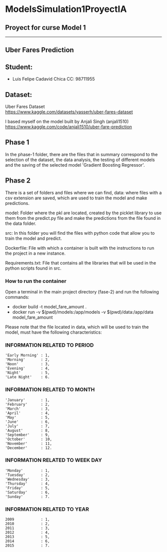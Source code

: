 # **ModelsSimulation1ProyectIA**

## Proyect for curse Model 1

---

## **Uber Fares Prediction**

## **Student:**

* Luis Felipe Cadavid Chica  CC: 98711955

## **Dataset:**

Uber Fares Dataset \
<https://www.kaggle.com/datasets/yasserh/uber-fares-dataset>

I based myself on the model built by Anjali Singh (anjali1510) \
<https://www.kaggle.com/code/anjali1510/uber-fare-prediction>

## Phase 1

In the phase-1 folder, there are the files that in summary correspond to the selection of the dataset, the data analysis, the testing of different models and the saving of the selected model 'Gradient Boosting Regressor'.

## Phase 2

There is a set of folders and files where we can find,
data: where files with a csv extension are saved, which are used to train the model and make predictions.

model: Folder where the pkl are located, created by the picklet library to use them from the predict.py file and make the predictions from the file found in the data folder.

src: In this folder you will find the files with python code that allow you to train the model and predict.

Dockerfile: File with which a container is built with the instructions to run the project in a new instance.

Requirements.txt: File that contains all the libraries that will be used in the python scripts found in src.

### How to run the container

Open a terminal in the main project directory (fase-2) and run the following commands:

* docker build -t model_fare_amount .
* docker run -v $(pwd)/models:/app/models -v $(pwd)/data:/app/data model_fare_amount

Please note that the file located in data, which will be used to train the model, must have the following characteristics:

### INFORMATION RELATED TO PERIOD

    'Early Morning' : 1,
    'Morning'       : 2,
    'Noon'          : 3,
    'Evening'       : 4,
    'Night'         : 5,
    'Late Night'    : 6.

### INFORMATION RELATED TO MONTH

    'January'       : 1, 
    'February'      : 2, 
    'March'         : 3, 
    'April'         : 4,
    'May'           : 5,
    'June'          : 6,
    'July'          : 7,
    'August'        : 8,
    'September'     : 9, 
    'October'       : 10, 
    'November'      : 11, 
    'December'      : 12.

### INFORMATION RELATED TO WEEK DAY

    'Monday'        : 1,
    'Tuesday'       : 2,
    'Wednesday'     : 3,
    'Thursday'      : 4,
    'Friday'        : 5,
    'Saturday'      : 6,
    'Sunday'        : 7.

### INFORMATION RELATED TO YEAR

    2009            : 1,
    2010            : 2,
    2011            : 3,
    2012            : 4,
    2013            : 5,
    2014            : 6,
    2015            : 7.
